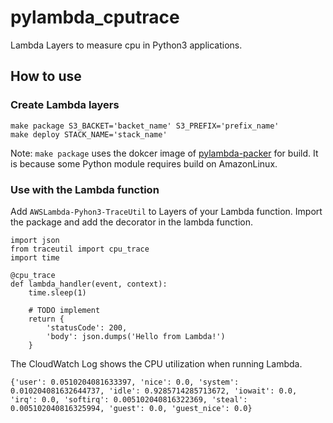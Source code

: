 # pylambda_cputrace

Lambda Layers to measure cpu in Python3 applications.


## How to use

### Create Lambda layers

```
make package S3_BACKET='backet_name' S3_PREFIX='prefix_name'
make deploy STACK_NAME='stack_name'
```

Note: `make package` uses the dokcer image of [pylambda-packer](https://hub.docker.com/r/kanga333/pylambda-packer/) for build. 
It is because some Python module requires build on AmazonLinux.

### Use with the Lambda function

Add `AWSLambda-Pyhon3-TraceUtil` to Layers of your Lambda function.
Import the package and add the decorator in the lambda function.

```python3
import json
from traceutil import cpu_trace
import time 

@cpu_trace
def lambda_handler(event, context):
    time.sleep(1)

    # TODO implement
    return {
        'statusCode': 200,
        'body': json.dumps('Hello from Lambda!')
    }

```

The CloudWatch Log shows the CPU utilization when running Lambda.

```
{'user': 0.0510204081633397, 'nice': 0.0, 'system': 0.010204081632644737, 'idle': 0.9285714285713672, 'iowait': 0.0, 'irq': 0.0, 'softirq': 0.005102040816322369, 'steal': 0.005102040816325994, 'guest': 0.0, 'guest_nice': 0.0}
```